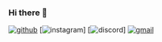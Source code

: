 ### Hi there 👋

<!--
**DavidReto/DavidReto** is a ✨ _special_ ✨ repository because its `README.md` (this file) appears on your GitHub profile.

Here are some ideas to get you started:

- 🔭 I’m currently working on ...
- 🌱 I’m currently learning ...
- 👯 I’m looking to collaborate on ...
- 🤔 I’m looking for help with ...
- 💬 Ask me about ...
- 📫 How to reach me: ...
- 😄 Pronouns: ...
- ⚡ Fun fact: ...
-->
[![github](https://img.shields.io/badge/GitHub-000000?style=for-the-badge&logo=GitHub&logoColor=white)](https://github.com/DavidReto)
[![instagram](https://img.shields.io/badge/Instagram-E4405F?style=for-the-badge&logo=Instagram&logoColor=white)]
[![discord](https://img.shields.io/badge/Discord-5865F2?style=for-the-badge&logo=discord&logoColor=white)]
[![gmail](https://img.shields.io/badge/Gmail-D14836?style=for-the-badge&logo=gmail&logoColor=white)](mailto:davidreto72@gmail.com)

